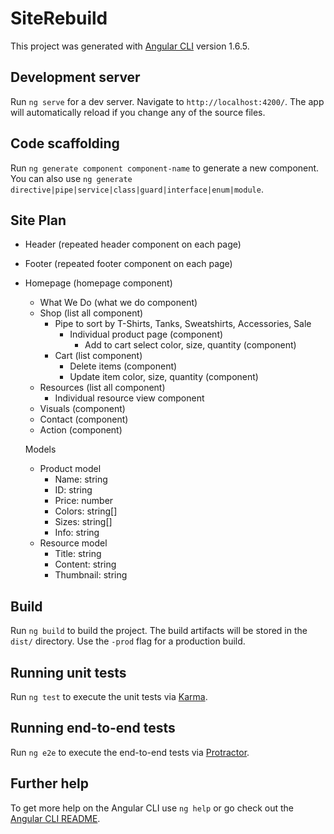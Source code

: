# SiteRebuild

This project was generated with [Angular CLI](https://github.com/angular/angular-cli) version 1.6.5.

## Development server

Run `ng serve` for a dev server. Navigate to `http://localhost:4200/`. The app will automatically reload if you change any of the source files.

## Code scaffolding

Run `ng generate component component-name` to generate a new component. You can also use `ng generate directive|pipe|service|class|guard|interface|enum|module`.

## Site Plan
- Header (repeated header component on each page)
- Footer (repeated footer component on each page)
- Homepage (homepage component)
  - What We Do (what we do component)
  - Shop (list all component)
    - Pipe to sort by T-Shirts, Tanks, Sweatshirts, Accessories, Sale
      - Individual product page (component)
        - Add to cart select color, size, quantity (component)
    - Cart (list component)
      - Delete items (component)
      - Update item color, size, quantity (component)
  - Resources (list all component)
    - Individual resource view component
  - Visuals (component)
  - Contact (component)
  - Action (component)

  Models
  - Product model
    - Name: string
    - ID: string
    - Price: number
    - Colors: string[]
    - Sizes: string[]
    - Info: string
  - Resource model
    - Title: string
    - Content: string
    - Thumbnail: string

## Build

Run `ng build` to build the project. The build artifacts will be stored in the `dist/` directory. Use the `-prod` flag for a production build.

## Running unit tests

Run `ng test` to execute the unit tests via [Karma](https://karma-runner.github.io).

## Running end-to-end tests

Run `ng e2e` to execute the end-to-end tests via [Protractor](http://www.protractortest.org/).

## Further help

To get more help on the Angular CLI use `ng help` or go check out the [Angular CLI README](https://github.com/angular/angular-cli/blob/master/README.md).
